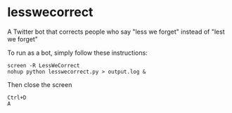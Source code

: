 # lesswecorrect
A Twitter bot that corrects people who say "less we forget" instead of "lest we forget"

To run as a bot, simply follow these instructions:
```
screen -R LessWeCorrect
nohup python lesswecorrect.py > output.log &
```

Then close the screen
```
Ctrl+D
A
```
